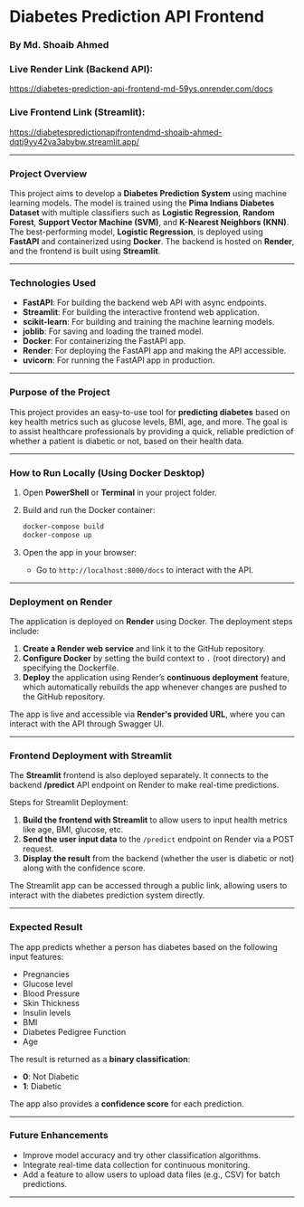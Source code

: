 
# Diabetes Prediction API Frontend  
### By Md. Shoaib Ahmed

### **Live Render Link (Backend API):**  
https://diabetes-prediction-api-frontend-md-59ys.onrender.com/docs

### **Live Frontend Link (Streamlit):**
https://diabetespredictionapifrontendmd-shoaib-ahmed-dqtj9yy42va3abybw.streamlit.app/

---

### **Project Overview**

This project aims to develop a **Diabetes Prediction System** using machine learning models. The model is trained using the **Pima Indians Diabetes Dataset** with multiple classifiers such as **Logistic Regression**, **Random Forest**, **Support Vector Machine (SVM)**, and **K-Nearest Neighbors (KNN)**. The best-performing model, **Logistic Regression**, is deployed using **FastAPI** and containerized using **Docker**. The backend is hosted on **Render**, and the frontend is built using **Streamlit**.

---

### **Technologies Used**

- **FastAPI**: For building the backend web API with async endpoints.
- **Streamlit**: For building the interactive frontend web application.
- **scikit-learn**: For building and training the machine learning models.
- **joblib**: For saving and loading the trained model.
- **Docker**: For containerizing the FastAPI app.
- **Render**: For deploying the FastAPI app and making the API accessible.
- **uvicorn**: For running the FastAPI app in production.

---

### **Purpose of the Project**

This project provides an easy-to-use tool for **predicting diabetes** based on key health metrics such as glucose levels, BMI, age, and more. The goal is to assist healthcare professionals by providing a quick, reliable prediction of whether a patient is diabetic or not, based on their health data.

---

### **How to Run Locally (Using Docker Desktop)**

1. Open **PowerShell** or **Terminal** in your project folder.

2. Build and run the Docker container:
   ```bash
   docker-compose build
   docker-compose up
   ```

3. Open the app in your browser:
   - Go to `http://localhost:8000/docs` to interact with the API.

---

### **Deployment on Render**

The application is deployed on **Render** using Docker. The deployment steps include:

1. **Create a Render web service** and link it to the GitHub repository.
2. **Configure Docker** by setting the build context to `.` (root directory) and specifying the Dockerfile.
3. **Deploy** the application using Render’s **continuous deployment** feature, which automatically rebuilds the app whenever changes are pushed to the GitHub repository.

The app is live and accessible via **Render's provided URL**, where you can interact with the API through Swagger UI.

---

### **Frontend Deployment with Streamlit**

The **Streamlit** frontend is also deployed separately. It connects to the backend **/predict** API endpoint on Render to make real-time predictions. 

Steps for Streamlit Deployment:
1. **Build the frontend with Streamlit** to allow users to input health metrics like age, BMI, glucose, etc.
2. **Send the user input data** to the `/predict` endpoint on Render via a POST request.
3. **Display the result** from the backend (whether the user is diabetic or not) along with the confidence score.

The Streamlit app can be accessed through a public link, allowing users to interact with the diabetes prediction system directly.

---

### **Expected Result**

The app predicts whether a person has diabetes based on the following input features:

- Pregnancies
- Glucose level
- Blood Pressure
- Skin Thickness
- Insulin levels
- BMI
- Diabetes Pedigree Function
- Age

The result is returned as a **binary classification**:

- **0**: Not Diabetic
- **1**: Diabetic

The app also provides a **confidence score** for each prediction.

---

### **Future Enhancements**

- Improve model accuracy and try other classification algorithms.
- Integrate real-time data collection for continuous monitoring.
- Add a feature to allow users to upload data files (e.g., CSV) for batch predictions.

---
